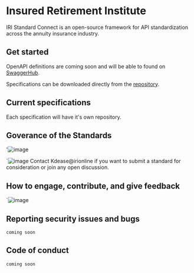 # Insured Retirement Institute 

IRI Standard Connect is an open-source framework for API standardization across the annuity insurance industry.

## Get started

OpenAPI definitions are coming soon and will be able to found on [SwaggerHub](https://swaggerhub.com).

Specifications can be downloaded directly from the [repository](/Producer-Training).

## Current specifications
Each specification will have it's own repository. 

## Goverance of the Standards 
'![image](https://github.com/user-attachments/assets/2dab2fdd-9d25-47e4-8348-a7e568176d66)

`![image](https://github.com/user-attachments/assets/7aea5d11-e6f0-4df6-9617-352472297add)
 Contact Kdease@irionline if you want to submit a standard for consideration or join any open discussion. 

## How to engage, contribute, and give feedback

`![image](https://github.com/user-attachments/assets/ffedfd24-f0b3-4a6c-b624-c7ea3344e2cf)


## Reporting security issues and bugs

`coming soon`

## Code of conduct

`coming soon`
